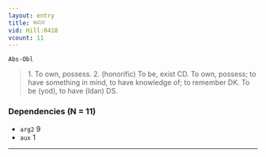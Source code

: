 ```yaml
---
layout: entry
title: མངའ་
vid: Hill:0418
vcount: 11
---
```

`Abs-Obl`
> 1\.
 To own, possess\.
 2\.
 (honorific) To be, exist CD\.
 To own, possess; to have something in mind, to have knowledge of; to remember DK\.
 To be (yod), to have (ldan) DS\.

### Dependencies (N = 11)
* `arg2` 9
* `aux` 1

---

